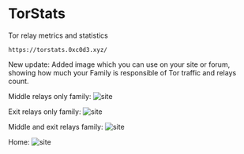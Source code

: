 # TorStats
Tor relay metrics and statistics

```
https://torstats.0xc0d3.xyz/
```

New update:
Added image which you can use on your site or forum, showing how much your Family is responsible of Tor traffic and relays count.

Middle relays only family:
![site](https://i.imgur.com/hdjqOpC.png)

Exit relays only family:
![site](https://i.imgur.com/qWI42r5.png)

Middle and exit relays family:
![site](https://i.imgur.com/XnL0ql1.png)

Home:
![site](https://i.imgur.com/7REbXt1.png)
